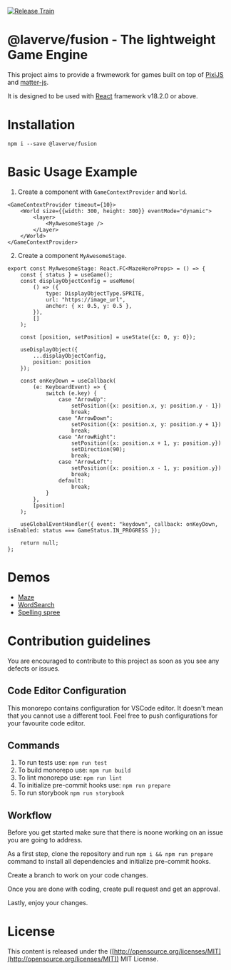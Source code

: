 [![Release Train](https://github.com/laverve/fusion/actions/workflows/main.yaml/badge.svg?branch=main)](https://github.com/laverve/fusion/actions/workflows/main.yaml)

# @laverve/fusion - The lightweight Game Engine

This project aims to provide a frwmework for games built on top of [PixiJS](https://pixijs.com/) and [matter-js](https://brm.io/matter-js/).

It is designed to be used with [React](https://react.dev/) framework v18.2.0 or above.

# Installation

```
npm i --save @laverve/fusion
```

# Basic Usage Example

1. Create a component with `GameContextProvider` and `World`.

```
<GameContextProvider timeout={10}>
    <World size={{width: 300, height: 300}} eventMode="dynamic">
        <layer>
            <MyAwesomeStage />
        </Layer>
    </World>
</GameContextProvider>
```

2. Create a component `MyAwesomeStage`.

```
export const MyAwesomeStage: React.FC<MazeHeroProps> = () => {
    const { status } = useGame();
    const displayObjectConfig = useMemo(
        () => ({
            type: DisplayObjectType.SPRITE,
            url: "https://image_url",
            anchor: { x: 0.5, y: 0.5 },
        }),
        []
    );

    const [position, setPosition] = useState({x: 0, y: 0});

    useDisplayObject({
        ...displayObjectConfig,
        position: position
    });

    const onKeyDown = useCallback(
        (e: KeyboardEvent) => {
            switch (e.key) {
                case "ArrowUp":
                    setPosition({x: position.x, y: position.y - 1})
                    break;
                case "ArrowDown":
                    setPosition({x: position.x, y: position.y + 1})
                    break;
                case "ArrowRight":
                    setPosition({x: position.x + 1, y: position.y})
                    setDirection(90);
                    break;
                case "ArrowLeft":
                    setPosition({x: position.x - 1, y: position.y})
                    break;
                default:
                    break;
            }
        },
        [position]
    );

    useGlobalEventHandler({ event: "keydown", callback: onKeyDown, isEnabled: status === GameStatus.IN_PROGRESS });

    return null;
};
```

# Demos

-   [Maze](https://laverve.github.io/fusion/?path=/story/games-maze-gameplay--maze-story)
-   [WordSearch](https://laverve.github.io/fusion/?path=/story/games-wordsearch-gameplay--word-search-story)
-   [Spelling spree](https://laverve.github.io/fusion/?path=/story/games-spelling-spree-gameplay--spelling-spree)

# Contribution guidelines

You are encouraged to contribute to this project as soon as you see any defects or issues.

## Code Editor Configuration

This monorepo contains configuration for VSCode editor. It doesn't mean that you cannot use a different tool. Feel free to push configurations for your favourite code editor.

## Commands

1. To run tests use: `npm run test`
2. To build monorepo use: `npm run build`
3. To lint monorepo use: `npm run lint`
4. To initialize pre-commit hooks use: `npm run prepare`
5. To run storybook `npm run storybook`

## Workflow

Before you get started make sure that there is noone working on an issue you are going to address.

As a first step, clone the repository and run `npm i && npm run prepare` command to install all dependencies and initialize pre-commit hooks.

Create a branch to work on your code changes.

Once you are done with coding, create pull request and get an approval.

Lastly, enjoy your changes.

# License

This content is released under the ([http://opensource.org/licenses/MIT](http://opensource.org/licenses/MIT)) MIT License.
